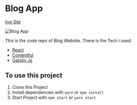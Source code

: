 # Blog App
 
[live Site](https://a-blog-site-app.netlify.app/blog/)

![Blog App](preview.png)

This is the code repo of Blog Website. There is the Tech i used:
  * [React](https://reactjs.org)
  * [Contentful](https://www.contentful.com/)
  * [Gatsby Js](https://www.gatsbyjs.com/)

## To use this project
  1. Clone this Project
  2. Install dependencies with `yarn` or `npm install`
  3. Start Project with `npm start` or `yarn start`
